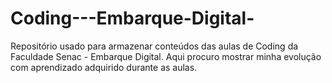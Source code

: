 # Coding---Embarque-Digital-
Repositório usado para armazenar conteúdos das aulas de Coding da Faculdade Senac - Embarque Digital. Aqui procuro mostrar minha evolução com aprendizado adquirido durante as aulas.
